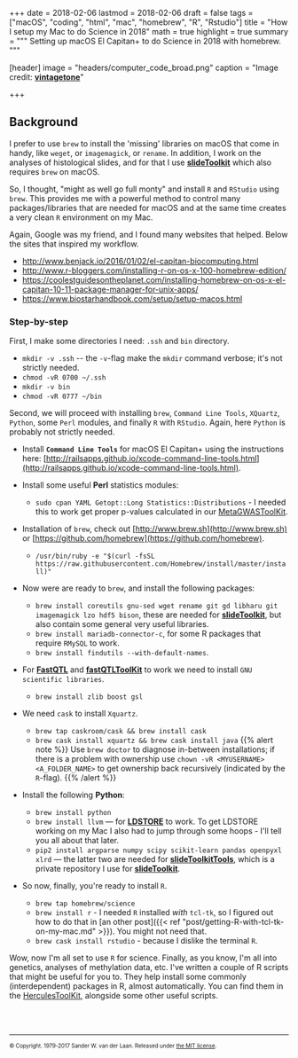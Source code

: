 +++
date = 2018-02-06
lastmod = 2018-02-06
draft = false
tags = ["macOS", "coding", "html", "mac", "homebrew", "R", "Rstudio"]
title = "How I setup my Mac to do Science in 2018"
math = true
highlight = true
summary = """
Setting up macOS El Capitan+ to do Science in 2018 with homebrew. 
"""

[header]
image = "headers/computer_code_broad.png"
caption = "Image credit: [**vintagetone**](https://www.shutterstock.com/g/vintagetone)"

+++

## Background

I prefer to use `brew` to install the 'missing' libraries on macOS that come in handy, like `weget`, or `imagemagick`, or `rename`. In addition, I work on the analyses of histological slides, and for that I use [**slideToolkit**](https://swvanderlaan.github.io/slideToolkit/) which also requires `brew` on macOS. 

So, I thought, "might as well go full monty" and install `R` and `RStudio` using `brew`. This provides me with a powerful method to control many packages/libraries that are needed for macOS and at the same time creates a very clean `R` environment on my Mac.

Again, Google was my friend, and I found many websites that helped. Below the sites that inspired my workflow.

   * http://www.benjack.io/2016/01/02/el-capitan-biocomputing.html
   * http://www.r-bloggers.com/installing-r-on-os-x-100-homebrew-edition/ 
   * https://coolestguidesontheplanet.com/installing-homebrew-on-os-x-el-capitan-10-11-package-manager-for-unix-apps/ 
   * https://www.biostarhandbook.com/setup/setup-macos.html

### Step-by-step

First, I make some directories I need: `.ssh` and `bin` directory.
   
   * `mkdir -v .ssh` -- the `-v`-flag make the `mkdir` command verbose; it's not strictly needed.
   * `chmod -vR 0700 ~/.ssh`
   * `mkdir -v bin`
   * `chmod -vR 0777 ~/bin`
   
Second, we will proceed with installing `brew`, `Command Line Tools`, `XQuartz`, `Python`, some `Perl` modules, and finally `R` with `RStudio`. Again, here `Python` is probably not strictly needed. 

   * Install **`Command Line Tools`** for macOS El Capitan+ using the instructions here: [http://railsapps.github.io/xcode-command-line-tools.html](http://railsapps.github.io/xcode-command-line-tools.html).
   * Install some useful **Perl** statistics modules:
   
       * `sudo cpan YAML Getopt::Long Statistics::Distributions` - I needed this to work get proper p-values calculated in our [MetaGWASToolKit](https://github.com/swvanderlaan/MetaGWASToolKit).
   
   * Installation of `brew`, check out [http://www.brew.sh](http://www.brew.sh) or [https://github.com/homebrew](https://github.com/homebrew).
   
       * `/usr/bin/ruby -e "$(curl -fsSL https://raw.githubusercontent.com/Homebrew/install/master/install)"`
   
   * Now were are ready to `brew`, and install the following packages:
       * `brew install coreutils gnu-sed wget rename git gd libharu git imagemagick lzo hdf5 bison`, these are needed for [**slideToolkit**](https://swvanderlaan.github.io/slideToolkit/), but also contain some general very useful libraries.
       * `brew install mariadb-connector-c`, for some R packages that require `RMySQL` to work.
       * `brew install findutils --with-default-names`.
   
   * For **[FastQTL](http://fastqtl.sourceforge.net)** and **[fastQTLToolKit](https://github.com/swvanderlaan/fastQTLToolKit)** to work we need to install `GNU scientific libraries`.
        * `brew install zlib boost gsl `
   
   * We need `cask` to install `Xquartz`. 
       * `brew tap caskroom/cask && brew install cask`
       * `brew cask install xquartz && brew cask install java`
{{% alert note %}}
Use `brew doctor` to diagnose in-between installations; if there is a problem with ownership use `chown -vR <MYUSERNAME> <A_FOLDER_NAME>` to get ownership back recursively (indicated by the `R`-flag).
{{% /alert %}}
   
   * Install the following **Python**:
       * `brew install python`
       * `brew install llvm` — for **[LDSTORE](http://www.christianbenner.com)** to work. To get LDSTORE working on my Mac I also had to jump through some hoops - I'll tell you all about that later.
       * `pip2 install argparse numpy scipy scikit-learn pandas openpyxl xlrd` — the latter two are needed for **[slideToolkitTools](https://github.com/swvanderlaan/slideToolkitTools)**, which is a private repository I use for [**slideToolkit**](https://swvanderlaan.github.io/slideToolkit/).
   
   * So now, finally, you're ready to install `R`. 
       * `brew tap homebrew/science`
       * `brew install r` - I needed `R` installed *with* `tcl-tk`, so I figured out how to do that in [an other post]({{< ref "post/getting-R-with-tcl-tk-on-my-mac.md" >}}). You might not need that.
       * `brew cask install rstudio` - because I dislike the terminal `R`.

Wow, now I'm all set to use `R` for science. Finally, as you know, I'm all into genetics, analyses of methylation data, etc. I've written a couple of R scripts that might be useful for you to. They help install some commonly (interdependent) packages in R, almost automatically. You can find them in the [HerculesToolKit](https://github.com/swvanderlaan/HerculesToolKit), alongside some other useful scripts.


</br></br>

----- 
<sub><sup>&copy; Copyright. 1979-2017 Sander W. van der Laan. Released under [the MIT license](http://opensource.org/licenses/MIT).</sup></sub>

